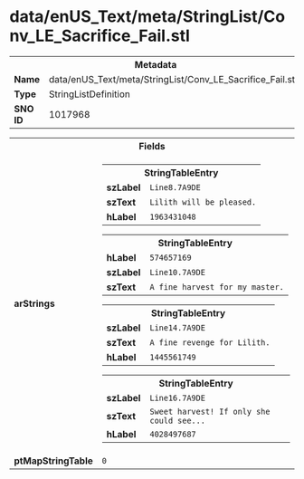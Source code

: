 <h1>data/enUS_Text/meta/StringList/Conv_LE_Sacrifice_Fail.stl</h1><table><tr><th colspan="100%">Metadata</th></tr><tr><td><b>Name</b></td><td>data/enUS_Text/meta/StringList/Conv_LE_Sacrifice_Fail.stl</td></tr><tr><td><b>Type</b></td><td>StringListDefinition</td></tr><tr><td><b>SNO ID</b></td><td>1017968</td></tr></table>

<table><tr><th colspan="100%">Fields</th></tr><tr><td><b>arStrings</b></td><td><table><tr><th colspan="100%">StringTableEntry</th></tr><tr><td><b>szLabel</b></td><td><code>Line8.7A9DE</code></td></tr><tr><td><b>szText</b></td><td><code>Lilith will be pleased.</code></td></tr><tr><td><b>hLabel</b></td><td><code>1963431048</code></td></tr></table>


<table><tr><th colspan="100%">StringTableEntry</th></tr><tr><td><b>hLabel</b></td><td><code>574657169</code></td></tr><tr><td><b>szLabel</b></td><td><code>Line10.7A9DE</code></td></tr><tr><td><b>szText</b></td><td><code>A fine harvest for my master.</code></td></tr></table>


<table><tr><th colspan="100%">StringTableEntry</th></tr><tr><td><b>szLabel</b></td><td><code>Line14.7A9DE</code></td></tr><tr><td><b>szText</b></td><td><code>A fine revenge for Lilith.</code></td></tr><tr><td><b>hLabel</b></td><td><code>1445561749</code></td></tr></table>


<table><tr><th colspan="100%">StringTableEntry</th></tr><tr><td><b>szLabel</b></td><td><code>Line16.7A9DE</code></td></tr><tr><td><b>szText</b></td><td><code>Sweet harvest! If only she could see...</code></td></tr><tr><td><b>hLabel</b></td><td><code>4028497687</code></td></tr></table>


</td></tr><tr><td><b>ptMapStringTable</b></td><td><code>0</code></td></tr></table>

